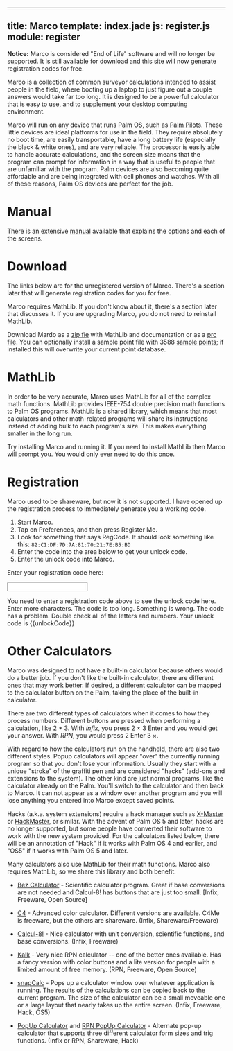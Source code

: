 ----
title: Marco
template: index.jade
js: register.js
module: register
----

**Notice:** Marco is considered "End of Life" software and will no longer be supported.  It is still available for download and this site will now generate registration codes for free.

Marco is a collection of common surveyor calculations intended to assist people in the field, where booting up a laptop to just figure out a couple answers would take far too long.  It is designed to be a powerful calculator that is easy to use, and to supplement your desktop computing environment.

Marco will run on any device that runs Palm OS, such as [Palm Pilots](http://palm.3com.com/).  These little devices are ideal platforms for use in the field.  They require absolutely no boot time, are easily transportable, have a long battery life (especially the black & white ones), and are very reliable.  The processor is easily able to handle accurate calculations, and the screen size means that the program can prompt for information in a way that is useful to people that are unfamiliar with the program.  Palm devices are also becoming quite affordable and are being integrated with cell phones and watches.  With all of these reasons, Palm OS devices are perfect for the job.


Manual
======

There is an extensive [manual](manual/) available that explains the options and each of the screens.


Download
========

The links below are for the unregistered version of Marco.  There's a section later that will generate registration codes for you for free.

Marco requires MathLib.  If you don't know about it, there's a section later that discusses it.  If you are upgrading Marco, you do not need to reinstall MathLib.

Download Mardo as a [zip fie](marco.zip) with MathLib and documentation or as a [prc file](marco.prc).  You can optionally install a sample point file with 3588 [sample points](sample-points.pdb); if installed this will overwrite your current point database.


MathLib
=======

In order to be very accurate, Marco uses MathLib for all of the complex math functions.  MathLib provides IEEE-754 double precision math functions to Palm OS programs.  MathLib is a shared library, which means that most calculators and other math-related programs will share its instructions instead of adding bulk to each program's size. This makes everything smaller in the long run.

Try installing Marco and running it.  If you need to install MathLib then Marco will prompt you.  You would only ever need to do this once.


Registration
============

Marco used to be shareware, but now it is not supported.  I have opened up the registration process to immediately generate you a working code.

1. Start Marco.
2. Tap on Preferences, and then press Register Me.
3. Look for something that says RegCode.  It should look something like this:  `82:C1:DF:7D:7A:81:70:21:7E:B5:BD`
4. Enter the code into the area below to get your unlock code.
5. Enter the unlock code into Marco.

<div register>

Enter your registration code here:

<input type=text class="w-100pct" ng-model="code" />

<span ng-show="errorCode == 'EMPTY'">You need to enter a registration code above to see the unlock code here.</span>
<span ng-show="errorCode == 'SHORT'">Enter more characters.</span>
<span ng-show="errorCode == 'LONG'">The code is too long.  Something is wrong.</span>
<span ng-show="errorCode == 'CHECKSUM'">The code has a problem.  Double check all of the letters and numbers.</span>
<span ng-show="errorCode == ''">Your unlock code is {{unlockCode}}</span>

</div>


Other Calculators
=================

Marco was designed to not have a built-in calculator because others would do a better job.  If you don't like the built-in calculator, there are different ones that may work better.  If desired, a different calculator can be mapped to the calculator button on the Palm, taking the place of the built-in calculator.

There are two different types of calculators when it comes to how they process numbers.  Different buttons are pressed when performing a calculation, like 2 * 3.  With *infix*, you press 2 × 3 Enter and you would get your answer.  With *RPN*, you would press 2 Enter 3 ×.

With regard to how the calculators run on the handheld, there are also two different styles.  Popup calculators will appear "over" the currently running program so that you don't lose your information.  Usually they start with a unique "stroke" of the graffiti pen and are considered "hacks" (add-ons and extensions to the system).  The other kind are just normal programs, like the calculator already on the Palm.  You'll switch to the calculator and then back to Marco.  It can not appear as a window over another program and you will lose anything you entered into Marco except saved points.

Hacks (a.k.a. system extensions) require a hack manager such as [X-Master](http://linkesoft.com/english/xmaster/) or [HackMaster](http://www.daggerware.com/hackmstr.htm), or similar.  With the advent of Palm OS 5 and later, hacks are no longer supported, but some people have converted their software to work with the new system provided.  For the calculators listed below, there will be an annotation of "Hack" if it works with Palm OS 4 and earlier, and "OS5" if it works with Palm OS 5 and later.

Many calculators also use MathLib for their math functions.  Marco also requires MathLib, so we share this library and both benefit.


* [Bez Calculator](http://home.a-city.de/franco.bez/palm/bezcalc.html) - Scientific calculator program.  Great if base conversions are not needed
and Calcul-8! has buttons that are just too small.  [Infix, Freeware, Open
Source]

* [C4](http://www.c4calc.com/) - Advanced color calculator.  Different versions are available.  C4Me is freeware, but the others are shareware.  (Infix, Shareware/Freeware)

* [Calcul-8!](http://www.nutcom.fsnet.co.uk/palm/) - Nice calculator with unit conversion, scientific functions, and base conversions.  (Infix, Freeware)

* [Kalk](http://www.klawitter.de/palm/kalk.html) - Very nice RPN calculator -- one of the better ones available.  Has a fancy version with color buttons and a lite version for people with a limited amount of free memory.  (RPN, Freeware, Open Source)

* [snapCalc](http://www.geocities.com/rnlnero/Palmos.html) - Pops up a calculator window over whatever application is running.  The results of the calculations can be copied back to the current program.  The size of the calculator can be a small moveable one or a large layout that nearly takes up the entire screen.  (Infix, Freeware, Hack, OS5)

* [PopUp Calculator](http://benc.hr/popcalc.htm) and [RPN PopUp Calculator](http://benc.hr/rpnpopcalc.htm) - Alternate pop-up calculator that supports three different calculator form sizes and trig functions.  (Infix or RPN, Shareware, Hack)
